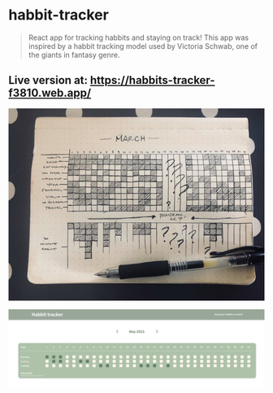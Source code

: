 # habbit-tracker
> React app for tracking habbits and staying on track!
> This app was inspired by a habbit tracking model used by Victoria Schwab, one of the giants in fantasy genre.

## Live version at: https://habbits-tracker-f3810.web.app/

![Preview](./schwab.jpg)

![Preview](./screenshoot.png)
